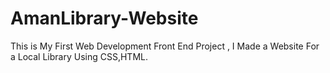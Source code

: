 # AmanLibrary-Website
This is My First Web Development Front End Project , I Made a Website For a Local Library Using CSS,HTML.
